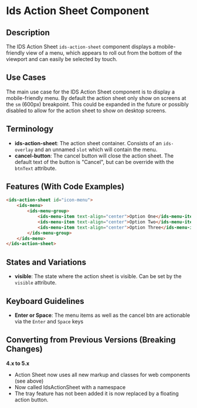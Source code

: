 # Ids Action Sheet Component

## Description

The IDS Action Sheet `ids-action-sheet` component displays a mobile-friendly view of a menu, which appears to roll out from the bottom of the viewport and can easily be selected by touch.

## Use Cases

The main use case for the IDS Action Sheet component is to display a mobile-friendly menu. By default the action sheet only show on screens at the `sm` (600px) breakpoint. This could be expanded in the future or possibly disabled to allow for the action sheet to show on desktop screens.

## Terminology

- **ids-action-sheet**: The action sheet container. Consists of an `ids-overlay` and an unnamed `slot` which will contain the menu.
- **cancel-button**: The cancel button will close the action sheet. The default text of the button is "Cancel", but can be override with the `btnText` attribute.

## Features (With Code Examples)

```html
<ids-action-sheet id="icon-menu">
    <ids-menu>
        <ids-menu-group>
            <ids-menu-item text-align="center">Option One</ids-menu-item>
            <ids-menu-item text-align="center">Option Two</ids-menu-item>
            <ids-menu-item text-align="center">Option Three</ids-menu-item>
        </ids-menu-group>
    </ids-menu>
</ids-action-sheet>
```

## States and Variations

- **visible**: The state where the action sheet is visible. Can be set by the `visible` attribute.

## Keyboard Guidelines

- **Enter or Space**: The menu items as well as the cancel btn are actionable via the `Enter` and `Space` keys

## Converting from Previous Versions (Breaking Changes)

**4.x to 5.x**
- Action Sheet now uses all new markup and classes for web components (see above)
- Now called IdsActionSheet with a namespace
- The tray feature has not been added it is now replaced by a floating action button.
